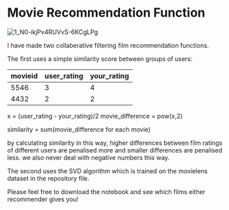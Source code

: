# Movie Recommendation Function

![1_N0-ikjPv4RUVvS-6KCgLPg](https://user-images.githubusercontent.com/76961031/118359877-4f3efe80-b57d-11eb-8bf2-3cfa29d11bd5.jpeg)

I have made two collaberative filtering film recommendation functions. 

The first uses a simple similarity score between groups of users:

| movieid     | user_rating | your_rating |
| ----------- | ----------- | ----------- |
| 5546      | 3       |4       |
| 4432   | 2        | 2  |


x = (user_rating - your_rating)/2
movie_difference = pow(x,2)            

similarity = sum(movie_difference for each movie)

by calculating similarity in this way, higher differences between film ratings of different users are penalised more and smaller differences are penalised less. we also never deal with negative numbers this way.


The second uses the SVD algorithm which is trained on the movielens dataset in the repository file.


Please feel free to download the notebook and see which films either recommender gives you!
